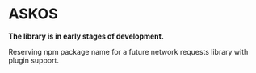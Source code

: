 # ASKOS

**The library is in early stages of development.**

Reserving npm package name for a future network requests library with plugin support.
